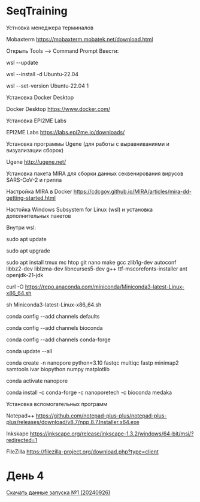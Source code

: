 # SeqTraining

Устновка менеджера терминалов

Mobaxterm
https://mobaxterm.mobatek.net/download.html

Открыть Tools --> Command Prompt
Ввести:

wsl --update

wsl --install -d Ubuntu-22.04

wsl --set-version Ubuntu-22.04 1


Установка Docker Desktop

Docker Desktop
https://www.docker.com/

Установка EPI2ME Labs

EPI2ME Labs
https://labs.epi2me.io/downloads/

Установка программы Ugene (для работы с выравниваниями и визуализации сборок)

Ugene
http://ugene.net/


Установка пакета MIRA для сборки данных секвенирования вирусов SARS-CoV-2 и гриппа

Настройка MIRA в Docker
https://cdcgov.github.io/MIRA/articles/mira-dd-getting-started.html

Настойка Windows Subsystem for Linux (wsl) и установка дополнительных пакетов

Внутри wsl:

sudo apt update

sudo apt upgrade

sudo apt install tmux mc htop git nano make gcc zlib1g-dev autoconf libbz2-dev liblzma-dev libncurses5-dev g++ ttf-mscorefonts-installer ant openjdk-21-jdk

curl -O https://repo.anaconda.com/miniconda/Miniconda3-latest-Linux-x86_64.sh 

sh Miniconda3-latest-Linux-x86_64.sh

conda config --add channels defaults

conda config --add channels bioconda

conda config --add channels conda-forge

conda update --all

conda create -n nanopore python=3.10 fastqc multiqc fastp minimap2 samtools ivar biopython numpy matplotlib

conda activate nanopore

conda install -c conda-forge -c nanoporetech -c bioconda medaka



Установка вспомогательных программ

Notepad++
https://github.com/notepad-plus-plus/notepad-plus-plus/releases/download/v8.7/npp.8.7.Installer.x64.exe



Inkskape
https://inkscape.org/release/inkscape-1.3.2/windows/64-bit/msi/?redirected=1


FileZilla
https://filezilla-project.org/download.php?type=client



# **День 4**

[Скачать данные запуска №1 (20240926)](https://bit.ly/3ZG5HIR)


